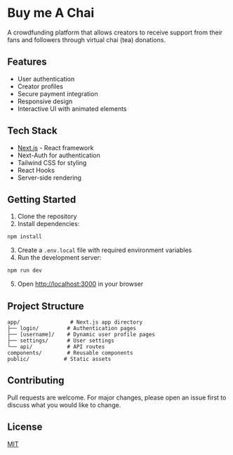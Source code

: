 # Buy me A Chai

A crowdfunding platform that allows creators to receive support from their fans and followers through virtual chai (tea) donations.

## Features

- User authentication
- Creator profiles
- Secure payment integration
- Responsive design
- Interactive UI with animated elements

## Tech Stack

- [Next.js](https://nextjs.org/) - React framework
- Next-Auth for authentication
- Tailwind CSS for styling
- React Hooks
- Server-side rendering

## Getting Started

1. Clone the repository
2. Install dependencies:

```bash
npm install
```

3. Create a `.env.local` file with required environment variables
4. Run the development server:

```bash
npm run dev
```

5. Open [http://localhost:3000](http://localhost:3000) in your browser

## Project Structure

```
app/                # Next.js app directory
├── login/         # Authentication pages
├── [username]/    # Dynamic user profile pages
├── settings/      # User settings
└── api/           # API routes
components/        # Reusable components
public/           # Static assets
```

## Contributing

Pull requests are welcome. For major changes, please open an issue first to discuss what you would like to change.

## License

[MIT](https://choosealicense.com/licenses/mit/)
